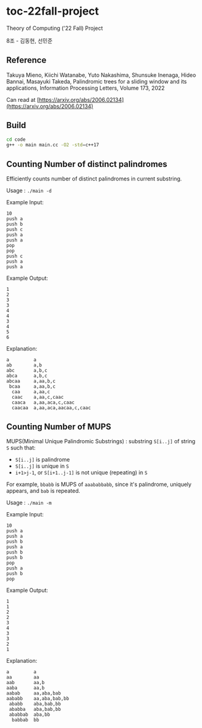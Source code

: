 # toc-22fall-project
Theory of Computing ('22 Fall) Project

8조 - 김동현, 선민준

## Reference

Takuya Mieno, Kiichi Watanabe, Yuto Nakashima, Shunsuke Inenaga, Hideo Bannai, Masayuki Takeda, Palindromic trees for a sliding window and its applications,
Information Processing Letters, Volume 173, 2022

Can read at [https://arxiv.org/abs/2006.02134](https://arxiv.org/abs/2006.02134)

## Build

```bash
cd code
g++ -o main main.cc -O2 -std=c++17
```

## Counting Number of distinct palindromes

Efficiently counts number of distinct palindromes in current substring.

Usage : `./main -d`

Example Input:
```
10
push a
push b
push c
push a
push a
pop
pop
push c
push a
push a
```

Example Output:
```
1
2
3
3
4
4
3
4
5
6
```

Explanation:
```
a         a
ab        a,b
abc       a,b,c
abca      a,b,c
abcaa     a,aa,b,c
 bcaa     a,aa,b,c
  caa     a,aa,c
  caac    a,aa,c,caac
  caaca   a,aa,aca,c,caac
  caacaa  a,aa,aca,aacaa,c,caac
```

## Counting Number of MUPS

MUPS(Minimal Unique Palindromic Substrings) : substring `S[i..j]` of string `S` such that:

* `S[i..j]` is palindrome
* `S[i..j]` is unique in `S`
* `i+1>j-1`, or `S[i+1..j-1]` is not unique (repeating) in `S`

For example, `bbabb` is MUPS of `aaababbabb`, since it's palindrome, uniquely appears, and `bab` is repeated.

Usage : `./main -m`

Example Input:
```
10
push a
push a
push b
push a
push b
push b
pop
push a
push b
pop
```

Example Output:
```
1
1
2
2
3
4
3
3
2
1
```

Explanation:
```
a         a
aa        aa
aab       aa,b
aaba      aa,b
aabab     aa,aba,bab
aababb    aa,aba,bab,bb
 ababb    aba,bab,bb
 ababba   aba,bab,bb
 ababbab  aba,bb
  babbab  bb
```
